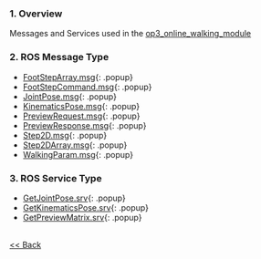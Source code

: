 ### 1. Overview
Messages and Services used in the [op3_online_walking_module]  

### 2. ROS Message Type
* [FootStepArray.msg]{: .popup}
* [FootStepCommand.msg]{: .popup}
* [JointPose.msg]{: .popup}
* [KinematicsPose.msg]{: .popup}
* [PreviewRequest.msg]{: .popup}
* [PreviewResponse.msg]{: .popup}
* [Step2D.msg]{: .popup}
* [Step2DArray.msg]{: .popup}
* [WalkingParam.msg]{: .popup}

### 3. ROS Service Type  
* [GetJointPose.srv]{: .popup}
* [GetKinematicsPose.srv]{: .popup}
* [GetPreviewMatrix.srv]{: .popup}

<br>[&lt;&lt; Back]

[op3_online_walking_module]:op3_online_walking_module.md
[FootStepArray.msg]:/docs/en/popup/op3_FootStepArray.msg/  
[FootStepCommand.msg]:/docs/en/popup/op3_FootStepCommand.msg/
[JointPose.msg]:/docs/en/popup/op3_JointPose.msg/  
[KinematicsPose.msg]:/docs/en/popup/op3_KinematicsPose.msg/
[PreviewRequest.msg]:/docs/en/popup/op3_PreviewRequest.msg/
[PreviewResponse.msg]:/docs/en/popup/op3_PreviewResponse.msg/
[Step2D.msg]:/docs/en/popup/op3_Step2D.msg/
[Step2DArray.msg]:/docs/en/popup/op3_Step2DArray.msg/
[WalkingParam.msg]:/docs/en/popup/op3_online_WalkingParam.msg/  

[GetJointPose.srv]:/docs/en/popup/op3_GetJointPose.srv/
[GetKinematicsPose.srv]:/docs/en/popup/op3_GetKinematicsPose.srv/
[GetPreviewMatrix.srv]:/docs/en/popup/op3_GetPreviewMatrix.srv/

[&lt;&lt; Back]:ROBOTIS-OP3-msgs.md
